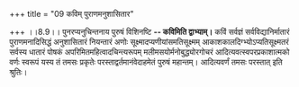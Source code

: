 +++
title = "09 कविम् पुराणमनुशासितार"

+++
।।8.9।। पुनरप्यनुचिन्तनाय पुरुषं विशिनष्टि **-- कविमिति द्वाभ्याम्।**
कविं सर्वज्ञं सर्वविद्यानिर्मातारं पुराणमनादिसिद्धं अनुशासितारं
नियन्तारं अणोः सूक्ष्मादप्यणीयांसमतिसूक्ष्मम्
आकाशकालदिग्भ्योऽप्यतिसूक्ष्मतरं सर्वस्य धातारं पोषकं
अपरिमितमहित्वादचिन्त्यरूपम् मलीमसयोर्मनोबुद्ध्योरगोचरं
आदित्यवत्स्वपरप्रकाशात्मको वर्णः स्वरूपं यस्य तं तमसः प्रकृतेः
परस्ताद्वर्तमानंवेदाहमेतं पुरुषं महान्तम्। आदित्यवर्णं तमसः परस्तात् इति
श्रुतिः।

